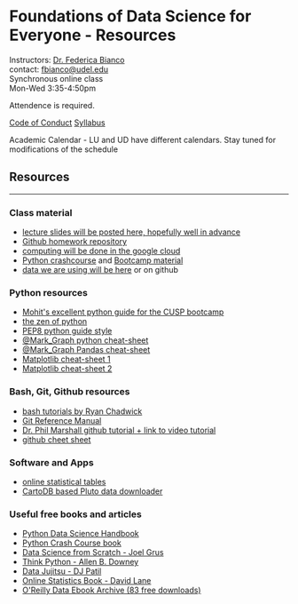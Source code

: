 # Foundations of Data Science for Everyone - Resources



Instructors: [Dr. Federica Bianco](http://fbb.space)  
contact: fbianco@udel.edu  
Synchronous online class  
Mon-Wed 3:35-4:50pm  
  
  
Attendence is required.

[Code of Conduct](https://docs.google.com/document/d/1j5WShxx9xY_WzStYMmg4Lp6GBIr9VmSG2wbg_e4o9Qs/edit#)
[Syllabus](https://docs.google.com/document/d/15JxJ7uJTIUoPM7wXOq5QeLASpOlVN64bz-YdgJqgN7Y/edit?usp=sharing)

Academic Calendar - LU and UD have different calendars. Stay tuned for modifications of the schedule
    
## Resources

---------

### Class material

*   [lecture slides will be posted here, hopefully well in advance](https://slides.com/federicabianco/decks/fdsfe)
*   [Github homework repository](https://github.com/fedhere/FDSfE_FBianco)
*   [computing will be done in the google cloud](https://colab.research.google.com/notebooks/intro.ipynb#recent=true)
*   [Python crashcourse](https://github.com/fedhere/FDSFE_FBianco/blob/main/pythoncrashcourse.ipynb) and [Bootcamp material](https://github.com/fedhere/PyBOOT)
*   [data we are using will be here](data) or on github

### Python resources

*   [Mohit's excellent python guide for the CUSP bootcamp](https://sharmamohit.com/work/courses/ucsl/)
*   [the zen of python](https://www.python.org/dev/peps/pep-0020/)
*   [PEP8 python guide style](https://www.python.org/dev/peps/pep-0008/)
*   [@Mark\_Graph python cheat-sheet](https://drive.google.com/drive/folders/1hwRBD61Zc0_wcq_hpBKF6g60pMDiVJww)
*   [@Mark\_Graph Pandas cheat-sheet](https://drive.google.com/drive/folders/1hwRBD61Zc0_wcq_hpBKF6g60pMDiVJww)
*   [Matplotlib cheat-sheet 1](https://matplotlib.org/cheatsheets/_images/cheatsheets-1.png)
*   [Matplotlib cheat-sheet 2](https://matplotlib.org/cheatsheets/_images/cheatsheets-2.png)

### Bash, Git, Github resources

*   [bash tutorials by Ryan Chadwick](http://ryanstutorials.net/linuxtutorial/)
*   [Git Reference Manual](https://git-scm.com/doc)
*   [Dr. Phil Marshall github tutorial + link to video tutorial](https://github.com/drphilmarshall/GettingStarted#contributing)
*   [github cheet sheet](https://education.github.com/git-cheat-sheet-education.pdf)

### Software and Apps

*   [online statistical tables](https://home.ubalt.edu/ntsbarsh/Business-stat/StatistialTables.pdf)
*   [CartoDB based Pluto data downloader](http://chriswhong.github.io/plutoplus/)

### Useful free books and articles

*   [Python Data Science Handbook](https://www.academia.edu/40917232/Python_Data_Science_Handbook)
*   [Python Crash Course book](https://www.academia.edu/39951012/Eric_Matthes_Python_Crash_Course_A_Hands_On_Project_Based_Introduction_to_Programming_No_Starch_Press_2019_)
*   [Data Science from Scratch - Joel Grus](https://www.m-fozouni.ir/wp-content/uploads/2020/08/Joel_Grus_Data_Science_from_Scratch_First_Princ.pdf)
*   [Think Python - Allen B. Downey](http://greenteapress.com/thinkpython/thinkpython.pdf)
*   [Data Jujitsu - DJ Patil](https://documents.pub/document/data-jujitsu.html)
*   [Online Statistics Book - David Lane](http://onlinestatbook.com/)
*   [O'Reilly Data Ebook Archive (83 free downloads)](https://www.oreilly.com/data/free/archive.html)
